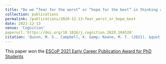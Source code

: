 ```yaml
---
title: "Do we “fear for the worst” or “hope for the best” in thinking about the unexpected?: Factors affecting the valence of unexpected outcomes reported for everyday scenarios."
collection: publications
permalink: /publications/2020-12-13-fear_worst_or_hope_best
date: 2021-12-13
venue: 'Cognition'
paperurl:'https://doi.org/10.1016/j.cognition.2020.104520'
citation: 'Quinn, M. S., Campbell, K. &amp; Keane, M. T. (2021). &quot;Do we “fear for the worst” or “hope for the best” in thinking about the unexpected?: Factors affecting the valence of unexpected outcomes reported for everyday scenarios.&quot; <i>Cognition</i>. 208.'
---
```

This paper won the [ESCoP 2021 Early Career Publication Award for PhD Students](https://www.escop.eu/awards-en-funding/awards/early-career-publication-award)
